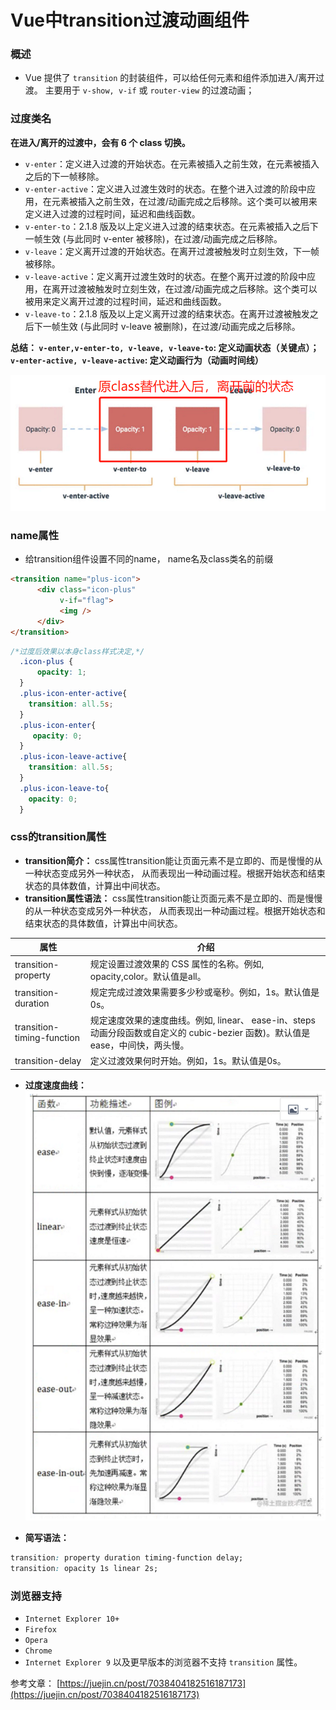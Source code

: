 
# Vue中transition过渡动画组件

### 概述
- Vue 提供了 `transition` 的封装组件，可以给任何元素和组件添加进入/离开过渡。
  主要用于 `v-show, v-if` 或 `router-view` 的过渡动画；

### 过度类名
**在进入/离开的过渡中，会有 6 个 class 切换。**
- `v-enter`：定义进入过渡的开始状态。在元素被插入之前生效，在元素被插入之后的下一帧移除。
- `v-enter-active`：定义进入过渡生效时的状态。在整个进入过渡的阶段中应用，在元素被插入之前生效，在过渡/动画完成之后移除。这个类可以被用来定义进入过渡的过程时间，延迟和曲线函数。
- `v-enter-to`：2.1.8 版及以上定义进入过渡的结束状态。在元素被插入之后下一帧生效 (与此同时 v-enter 被移除)，在过渡/动画完成之后移除。
- `v-leave`：定义离开过渡的开始状态。在离开过渡被触发时立刻生效，下一帧被移除。
- `v-leave-active`：定义离开过渡生效时的状态。在整个离开过渡的阶段中应用，在离开过渡被触发时立刻生效，在过渡/动画完成之后移除。这个类可以被用来定义离开过渡的过程时间，延迟和曲线函数。
- `v-leave-to`：2.1.8 版及以上定义离开过渡的结束状态。在离开过渡被触发之后下一帧生效 (与此同时 v-leave 被删除)，在过渡/动画完成之后移除。

**总结： `v-enter,v-enter-to, v-leave, v-leave-to`: 定义动画状态（关键点）； `v-enter-active, v-leave-active`: 定义动画行为（动画时间线）**

![图片](/images/frontEnd/vue/img_2.png)

### name属性
- 给transition组件设置不同的name， name名及class类名的前缀
```html
<transition name="plus-icon">
      <div class="icon-plus"
           v-if="flag">
           <img />
      </div>
</transition>
```
```css
/*过度后效果以本身class样式决定,*/
  .icon-plus {
      opacity: 1;
  }
  .plus-icon-enter-active{
    transition: all.5s;
  }
  .plus-icon-enter{
     opacity: 0;
  }
  .plus-icon-leave-active{
    transition: all.5s;
  }
  .plus-icon-leave-to{
    opacity: 0;
  }
```

### css的transition属性
- **transition简介：** css属性transition能让页面元素不是立即的、而是慢慢的从一种状态变成另外一种状态，
  从而表现出一种动画过程。根据开始状态和结束状态的具体数值，计算出中间状态。
- **transition属性语法：** css属性transition能让页面元素不是立即的、而是慢慢的从一种状态变成另外一种状态，
  从而表现出一种动画过程。根据开始状态和结束状态的具体数值，计算出中间状态。


| 属性                         | 介绍                                                                                  |
|----------------------------|-------------------------------------------------------------------------------------|
| transition-property        | 规定设置过渡效果的 CSS 属性的名称。例如, opacity,color。默认值是all。                                      |
| transition-duration        | 规定完成过渡效果需要多少秒或毫秒。例如，1s。默认值是0s。                                                      |
| transition-timing-function | 规定速度效果的速度曲线。例如, linear、 ease-in、steps动画分段函数或自定义的 cubic-bezier 函数)。默认值是ease，中间快，两头慢。 |
| transition-delay           | 定义过渡效果何时开始。例如，1s。默认值是0s。                                                            |

- **过度速度曲线：**
  ![图片](/images/frontEnd/vue/img_3.png)

- **简写语法：**
```css
transition: property duration timing-function delay;
transition: opacity 1s linear 2s;
```

### 浏览器支持
- `Internet Explorer 10+`
- `Firefox`
- `Opera`
- `Chrome`
- `Internet Explorer 9` 以及更早版本的浏览器不支持 `transition` 属性。

参考文章： [https://juejin.cn/post/7038404182516187173](https://juejin.cn/post/7038404182516187173)